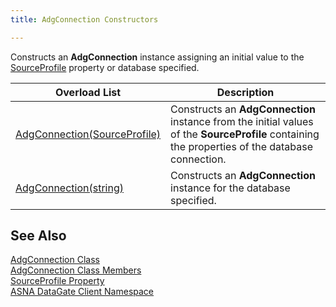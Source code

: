 ```yaml
---
title: AdgConnection Constructors

---
```


Constructs an <span style="FONT-WEIGHT: bold">AdgConnection</span> instance assigning an initial value to the [ SourceProfile](adg-connection-class-source-profile-property.html) property or database specified.
<br />



| Overload List | Description |
| ---- | ---- |
| [AdgConnection(SourceProfile)](adg-connection-class-adg-connection-method1.html) | Constructs an **AdgConnection** instance from the initial values of the **SourceProfile** containing the properties of the database connection. |
| [AdgConnection(string)](adg-connection-class-adg-connection-method2.html) | Constructs an **AdgConnection** instance for the database specified. |



## See Also


[AdgConnection Class](adg-connection-class.html)
      <br />
[AdgConnection Class Members](adg-connection-members.html)
      <br />
[SourceProfile Property](adg-connection-class-source-profile-property.html)
      <br />
[ASNA DataGate Client Namespace](datagate-client-namespace.html)

